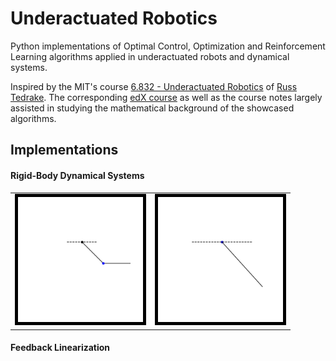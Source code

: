 # Underactuated Robotics

Python implementations of Optimal Control, Optimization and Reinforcement Learning algorithms
applied in underactuated robots and dynamical systems.

Inspired by the MIT's course [6.832 - Underactuated Robotics](http://underactuated.mit.edu/underactuated.html) 
of [Russ Tedrake](http://groups.csail.mit.edu/locomotion/russt.html).
The corresponding [edX course](https://courses.edx.org/courses/course-v1:MITx+6.832x_2+3T2015/course/) as well as the course notes largely assisted in studying the mathematical background of the showcased
algorithms.

## Implementations

#### Rigid-Body Dynamical Systems

<table style="border-spacing: 5px;">
  <tr>
    <td><img src="./assets/acrobot_passive.gif" width="200px" style="border:5px solid black" /></td>
    <td><img src="./assets/pendulum_passive.gif" width="200px" style="border:5px solid black" /></td>
  </tr>
</table>


#### Feedback Linearization
